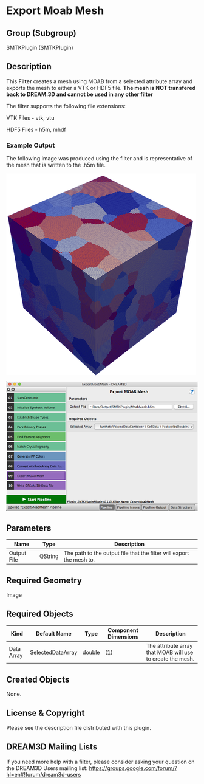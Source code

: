 Export Moab Mesh 
=============

## Group (Subgroup) ##

SMTKPlugin (SMTKPlugin)

## Description ##

This **Filter** creates a mesh using MOAB from a selected attribute array and exports the mesh to either a VTK or HDF5 file. **The mesh is NOT transfered back to DREAM.3D and cannot be used in any other filter**

The filter supports the following file extensions:

VTK Files - vtk, vtu

HDF5 Files - h5m, mhdf

### Example Output ###

The following image was produced using the filter and is representative of the mesh that is written to the .h5m file.

![Example Output](Images/SMTK_Output.png)

![User Interface of filter](Images/SMTK_User_Interface.png)

## Parameters ##

| Name | Type | Description |
|------|------|-------------|
| Output File | QString | The path to the output file that the filter will export the mesh to. |

## Required Geometry ##

Image

## Required Objects ##

| Kind | Default Name | Type | Component Dimensions | Description |
|------|--------------|------|----------------------|-------------|
| Data Array | SelectedDataArray | double | (1) | The attribute array that MOAB will use to create the mesh. |

## Created Objects ##

None.

## License & Copyright ##

Please see the description file distributed with this plugin.

## DREAM3D Mailing Lists ##

If you need more help with a filter, please consider asking your question on the DREAM3D Users mailing list:
https://groups.google.com/forum/?hl=en#!forum/dream3d-users
